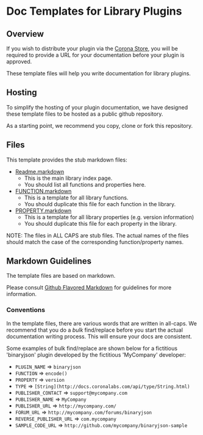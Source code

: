 # Doc Templates for Library Plugins

## Overview

If you wish to distribute your plugin via the [Corona Store](http://store.coronalabs.com), you will be required to provide a URL for your documentation before your plugin is approved.

These template files will help you write documentation for library plugins.


## Hosting

To simplify the hosting of your plugin documentation, we have designed these template files to be hosted as a public github repository. 

As a starting point, we recommend you copy, clone or fork this repository.


## Files

This template provides the stub markdown files:

* [Readme.markdown](Readme.markdown)
	+ This is the main library index page.
	+ You should list all functions and properties here.
* [FUNCTION.markdown](FUNCTION.markdown)
	+ This is a template for all library functions.
	+ You should duplicate this file for each function in the library.
* [PROPERTY.markdown](PROPERTY.markdown)
	+ This is a template for all library properties (e.g. version information)
	+ You should duplicate this file for each property in the library.

NOTE: The files in ALL CAPS are stub files. The actual names of the files should match the case of the corresponding function/property names.


## Markdown Guidelines

The template files are based on markdown. 

Please consult [Github Flavored Markdown](https://help.github.com/articles/github-flavored-markdown/) for guidelines for more information.

### Conventions

In the template files, there are various words that are written in all-caps. We recommend that you do a *bulk* find/replace before you start the actual documentation writing process. This will ensure your docs are consistent.

Some examples of bulk find/replace are shown below for a fictitious 'binaryjson' plugin developed by the fictitious 'MyCompany' developer:

* `PLUGIN_NAME` => `binaryjson`
* `FUNCTION` => `encode()`
* `PROPERTY` => `version`
* `TYPE` => `[String](http://docs.coronalabs.com/api/type/String.html)`
* `PUBLISHER_CONTACT` => `support@mycompany.com`
* `PUBLISHER_NAME` => `MyCompany`
* `PUBLISHER_URL` => `http://mycompany.com/`
* `FORUM_URL` => `http://mycompany.com/forums/binaryjson`
* `REVERSE_PUBLISHER_URL` => `com.mycompany`
* `SAMPLE_CODE_URL` => `http://github.com/mycompany/binaryjson-sample`



